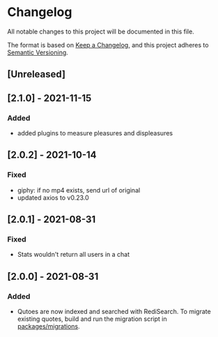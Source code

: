 # Changelog

All notable changes to this project will be documented in this file.

The format is based on [Keep a Changelog](https://keepachangelog.com/en/1.0.0/),
and this project adheres to [Semantic Versioning](https://semver.org/spec/v2.0.0.html).

## [Unreleased]

## [2.1.0] - 2021-11-15

### Added

- added plugins to measure pleasures and displeasures

## [2.0.2] - 2021-10-14

### Fixed

- giphy: if no mp4 exists, send url of original
- updated axios to v0.23.0

## [2.0.1] - 2021-08-31

### Fixed

- Stats wouldn't return all users in a chat

## [2.0.0] - 2021-08-31

### Added

- Qutoes are now indexed and searched with RediSearch. To migrate existing quotes,
  build and run the migration script in [packages/migrations](./packages/migrations/src/0001_redisearch.ts).
